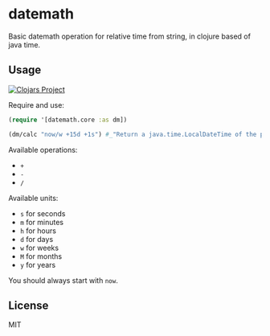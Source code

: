 # datemath

Basic datemath operation for relative time from string, in clojure based of java time.

## Usage

[![Clojars Project](https://img.shields.io/clojars/v/org.clojars.diogok/datemath.svg)](https://clojars.org/org.clojars.diogok/datemath)

Require and use:

```clojure
(require '[datemath.core :as dm])

(dm/calc "now/w +15d +1s") #_"Return a java.time.LocalDateTime of the proper date"
```

Available operations:

- `+` 
- `-`
- `/`

Available units:

- `s` for seconds
- `m` for minutes
- `h` for hours
- `d` for days
- `w` for weeks
- `M` for months
- `y` for years

You should always start with `now`.

## License

MIT
